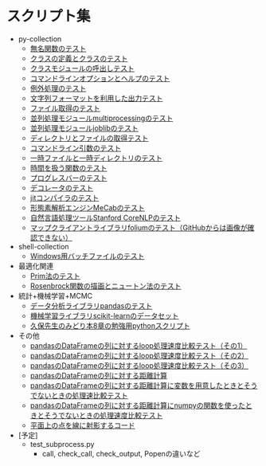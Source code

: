 # スクリプト集

* py-collection
	* [無名関数のテスト](./test_lambda.py)
	* [クラスの定義とクラスのテスト](./test_class.py)
	* [クラスモジュールの呼出しテスト](./test_call_class.py)
	* [コマンドラインオプションとヘルプのテスト](./test_argparse.py)
	* [例外処理のテスト](./test_assert.py)
	* [文字列フォーマットを利用した出力テスト](./test_format.py)
	* [ファイル取得のテスト](./test_glob.py)
	* [並列処理モジュールmultiprocessingのテスト](test_multiprocessing.py)
	* [並列処理モジュールjoblibのテスト](./test_joblib.py)
	* [ディレクトリとファイルの取得テスト](./test_os_walk.py)
	* [コマンドライン引数のテスト](./test_sys_args.py)
	* [一時ファイルと一時ディレクトリのテスト](./test_tempfile.py)
	* [時間を扱う関数のテスト](./test_time.py)
	* [プログレスバーのテスト](./test_tqdm.py)
	* [デコレータのテスト](./test_decorator.ipynb)
	* [jitコンパイラのテスト](./test_numba_jit.py)
	* [形態素解析エンジンMeCabのテスト](./test_mecab.py)
	* [自然言語処理ツールStanford CoreNLPのテスト](./test_corenlp.py)
	* [マップクライアントライブラリfoliumのテスト（GitHubからは画像が確認できない）](./test_folium.ipynb)
* shell-collection
	* [Windows用バッチファイルのテスト](./test_bat.bat)
* 最適化関連
	* [Prim法のテスト](./test_prim.py)
	* [Rosenbrock関数の描画とニュートン法のテスト](./rosenbrock.ipynb)
* 統計+機械学習+MCMC
	* [データ分析ライブラリpandasのテスト](./test_pandas.ipynb)
	* [機械学習ライブラリscikit-learnのデータセット](./sklearn_load_data.ipynb)
	* [久保先生のみどり本8章の勉強用pythonスクリプト](./kubo8.ipynb)
* その他
	* [pandasのDataFrameの列に対するloop処理速度比較テスト（その1）](./compare_pandas_loop01.py)
	* [pandasのDataFrameの列に対するloop処理速度比較テスト（その2）](./compare_pandas_loop02.py)
	* [pandasのDataFrameの列に対するloop処理速度比較テスト（その3）](./compare_pandas_loop03.py)
	* [pandasのDataFrameの列に対する距離計算](./calc_pandas_dist.py)
	* [pandasのDataFrameの列に対する距離計算に変数を用意したときとそうでないときの処理速比較テスト](./compare_pandas_var_use.py)
	* [pandasのDataFrameの列に対する距離計算にnumpyの関数を使ったときとそうでないときの処理速度比較テスト](./compare_pandas_dist_numpy.py)
	* [平面上の点を線に射影するコード](./proj_point_to_line.ipynb)
* [予定]
	* test_subprocess.py
		* call, check_call, check_output, Popenの違いなど
